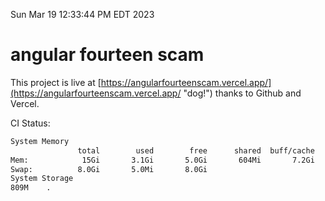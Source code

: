 Sun Mar 19 12:33:44 PM EDT 2023

# angular fourteen scam


This project is live at [https://angularfourteenscam.vercel.app/](https://angularfourteenscam.vercel.app/ "dog!") thanks to Github and Vercel.

CI Status: 

```bash
System Memory
               total        used        free      shared  buff/cache   available
Mem:            15Gi       3.1Gi       5.0Gi       604Mi       7.2Gi        11Gi
Swap:          8.0Gi       5.0Mi       8.0Gi
System Storage
809M	.
```
```bash
